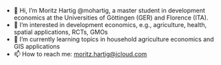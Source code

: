 - 👋 Hi, I’m Moritz Hartig @mohartig, a master student in development economics at the Universities of Göttingen (GER) and Florence (ITA).
- 👀 I’m interested in development economics, e.g., agriculture, health, spatial applications, RCTs, GMOs
- 🌱 I’m currently learning topics in household agriculture economics and GIS applications
- 📫 How to reach me: moritz.hartig@icloud.com
